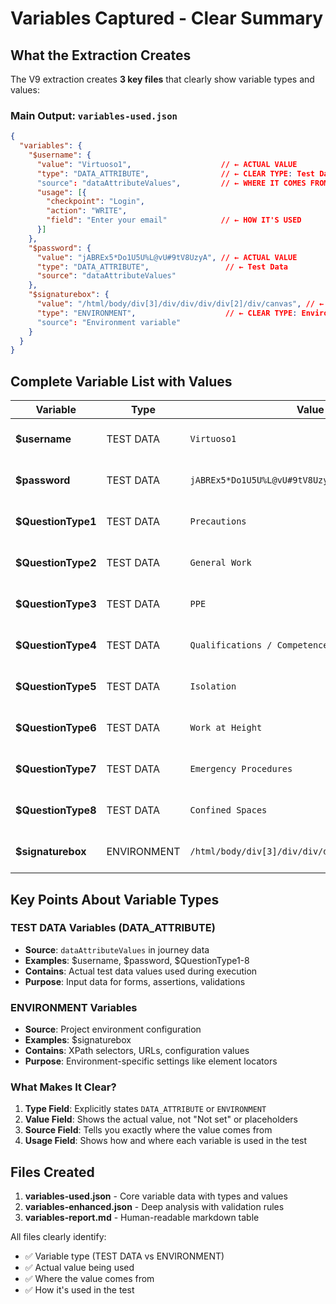 # Variables Captured - Clear Summary

## What the Extraction Creates

The V9 extraction creates **3 key files** that clearly show variable types and values:

### Main Output: `variables-used.json`

```json
{
  "variables": {
    "$username": {
      "value": "Virtuoso1",                    // ← ACTUAL VALUE
      "type": "DATA_ATTRIBUTE",                // ← CLEAR TYPE: Test Data
      "source": "dataAttributeValues",         // ← WHERE IT COMES FROM
      "usage": [{
        "checkpoint": "Login",
        "action": "WRITE",
        "field": "Enter your email"            // ← HOW IT'S USED
      }]
    },
    "$password": {
      "value": "jABREx5*Do1U5U%L@vU#9tV8UzyA", // ← ACTUAL VALUE
      "type": "DATA_ATTRIBUTE",                 // ← Test Data
      "source": "dataAttributeValues"
    },
    "$signaturebox": {
      "value": "/html/body/div[3]/div/div/div/div[2]/div/canvas", // ← ACTUAL XPATH
      "type": "ENVIRONMENT",                    // ← CLEAR TYPE: Environment Variable
      "source": "Environment variable"
    }
  }
}
```

## Complete Variable List with Values

| Variable | Type | Value | Purpose |
|----------|------|-------|---------|
| **$username** | TEST DATA | `Virtuoso1` | Login username field |
| **$password** | TEST DATA | `jABREx5*Do1U5U%L@vU#9tV8UzyA` | Login password field |
| **$QuestionType1** | TEST DATA | `Precautions` | Permit check category |
| **$QuestionType2** | TEST DATA | `General Work` | Permit check category |
| **$QuestionType3** | TEST DATA | `PPE` | Permit check category |
| **$QuestionType4** | TEST DATA | `Qualifications / Competence` | Permit check category |
| **$QuestionType5** | TEST DATA | `Isolation` | Permit check category |
| **$QuestionType6** | TEST DATA | `Work at Height` | Permit check category |
| **$QuestionType7** | TEST DATA | `Emergency Procedures` | Permit check category |
| **$QuestionType8** | TEST DATA | `Confined Spaces` | Permit check category |
| **$signaturebox** | ENVIRONMENT | `/html/body/div[3]/div/div/div/div[2]/div/canvas` | XPath to signature element |

## Key Points About Variable Types

### TEST DATA Variables (DATA_ATTRIBUTE)
- **Source**: `dataAttributeValues` in journey data
- **Examples**: $username, $password, $QuestionType1-8
- **Contains**: Actual test data values used during execution
- **Purpose**: Input data for forms, assertions, validations

### ENVIRONMENT Variables
- **Source**: Project environment configuration
- **Examples**: $signaturebox
- **Contains**: XPath selectors, URLs, configuration values
- **Purpose**: Environment-specific settings like element locators

### What Makes It Clear?

1. **Type Field**: Explicitly states `DATA_ATTRIBUTE` or `ENVIRONMENT`
2. **Value Field**: Shows the actual value, not "Not set" or placeholders
3. **Source Field**: Tells you exactly where the value comes from
4. **Usage Field**: Shows how and where each variable is used in the test

## Files Created

1. **variables-used.json** - Core variable data with types and values
2. **variables-enhanced.json** - Deep analysis with validation rules
3. **variables-report.md** - Human-readable markdown table

All files clearly identify:
- ✅ Variable type (TEST DATA vs ENVIRONMENT)
- ✅ Actual value being used
- ✅ Where the value comes from
- ✅ How it's used in the test